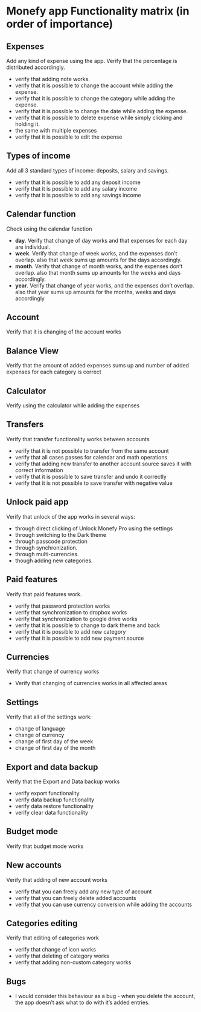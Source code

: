 # Monefy app Functionality matrix (in order of importance)

## Expenses
Add any kind of expense using the app. Verify that the percentage is distributed accordingly.
* verify that adding note works.
* verify that it is possible to change the account while adding the expense.
* verify that it is possible to change the category while adding the expense.
* verify that it is possible to change the date while adding the expense.
* verify that it is possible to delete expense while simply clicking and holding it.
* the same with multiple expenses
* verify that it is possible to edit the expense

## Types of income
Add all 3 standard types of income: deposits, salary and savings.
* verify that it is possible to add any deposit income
* verify that it is possible to add any salary income
* verify that it is possible to add any savings income

## Calendar function
Check using the calendar function
* **day**. Verify that change of day works and that expenses for each day are individual.
* **week**. Verify that change of week works, and the expenses don’t overlap. also that week sums up amounts for the days accordingly.
* **month**. Verify that change of month works, and the expenses don’t overlap. also that month sums up amounts for the weeks and days accordingly.
* **year**. Verify that change of year works, and the expenses don’t overlap. also that year sums up amounts for the months, weeks and days accordingly

## Account
Verify that it is changing of the account works

## Balance View
Verify that the amount of added expenses sums up and number of added expenses for each category is correct
## Calculator
Verify using the calculator while adding the expenses
## Transfers
Verify that transfer functionality works between accounts
* verify that it is not possible to transfer from the same account 
* verify that all cases passes for calendar and math operations
* verify that adding new transfer to another account source saves it with correct information
* verify that it is possible to save transfer and undo it correctly                                                       
* verify that it is not possible to save transfer with negative value
## Unlock paid app
Verify that unlock of the app works in several ways:
* through direct clicking of Unlock Monefy Pro using the settings
* through switching to the Dark theme
* through passcode protection
* through synchronization.
* through multi-currencies.
* though adding new categories.
## Paid features
Verify that paid features work.
* verify that password protection works
* verify that synchronization to dropbox works
* verify that synchronization to google drive works
* verify that it is possible to change to dark theme and back
* verify that it is possible to add new category
* verify that it is possible to add new payment source
## Currencies
Verify that change of currency works
* Verify that changing of currencies works in all affected areas
## Settings
Verify that all of the settings work:
* change of language
* change of currency
* change of first day of the week
* change of first day of the month
## Export and data backup
Verify that the Export and Data backup works
* verify export functionality
* verify data backup functionality
* verify data restore functionality
* verify clear data functionality
## Budget mode
Verify that budget mode works
## New accounts
Verify that adding of new account works
* verify that you can freely add any new type of account
* verify that you can freely delete added accounts
* verify that you can use currency conversion while adding the accounts
## Categories editing
Verify that editing of categories work
* verify that change of icon works
* verify that deleting of category works
* verify that adding non-custom category works 

## Bugs
* I would consider this behaviour as a bug - when you delete the account, the app doesn’t ask what to do with it’s added entries.
